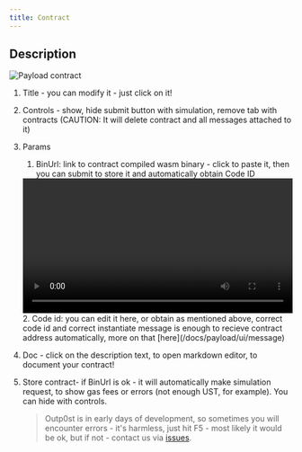 ```yaml
---
title: Contract
---
```


## Description

![Payload contract](/outpost/OPCo.png 'Payload contract')

1. Title - you can modify it - just click on it!
2. Controls - show, hide submit button with simulation, remove tab with contracts (CAUTION: It will delete contract and all messages attached to it)
3. Params
   1. BinUrl: link to contract compiled wasm binary - click to paste it, then you can submit to store it and automatically obtain Code ID
   <video width="100%" controls>
     <source src="/outpost/demo_code_id.mp4" type="video/mp4" />
   </video>
   2. Code id: you can edit it here, or obtain as mentioned above, correct code id and correct instantiate message is enough to recieve contract address automatically, more on that [here](/docs/payload/ui/message)
4. Doc - click on the description text, to open markdown editor, to document your contract!
5. Store contract- if BinUrl is ok - it will automatically make simulation request, to show gas fees or errors (not enough UST, for example). You can hide with controls.

   > Outp0st is in early days of development, so sometimes you will encounter errors - it's harmless, just hit F5 - most likely it would be ok, but if not - contact us via [issues](https://github.com/genolis/outp0st/issues).
